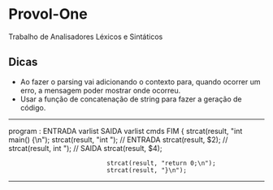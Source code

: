 # Provol-One
Trabalho de Analisadores Léxicos e Sintáticos
## Dicas
* Ao fazer o parsing vai adicionando o contexto para, quando ocorrer um erro, a mensagem poder mostrar onde ocorreu.
* Usar a função de concatenação de string para fazer a geração de código.
---
program : ENTRADA varlist SAIDA varlist cmds FIM { strcat(result, "int main() {\n");
						   strcat(result, "int "); // ENTRADA
						   strcat(result, $2); //
						   strcat(result, int "); // SAIDA
						   strcat(result, $4);


					           strcat(result, "return 0;\n");
					           strcat(result, "}\n");

---
